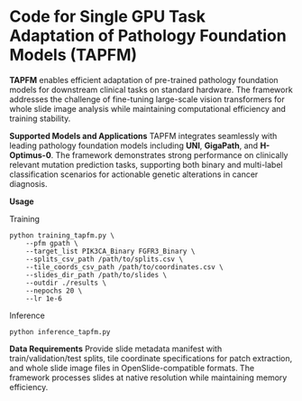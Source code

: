 # Code for Single GPU Task Adaptation of Pathology Foundation Models (TAPFM)
**TAPFM** enables efficient adaptation of pre-trained pathology foundation models for downstream clinical tasks on standard hardware. The framework addresses the challenge of fine-tuning large-scale vision transformers for whole slide image analysis while maintaining computational efficiency and training stability.

**Supported Models and Applications**
TAPFM integrates seamlessly with leading pathology foundation models including **UNI**, **GigaPath**, and **H-Optimus-0**. The framework demonstrates strong performance on clinically relevant mutation prediction tasks, supporting both binary and multi-label classification scenarios for actionable genetic alterations in cancer diagnosis.

**Usage**

Training
```console
python training_tapfm.py \
    --pfm gpath \
    --target_list PIK3CA_Binary FGFR3_Binary \
    --splits_csv_path /path/to/splits.csv \
    --tile_coords_csv_path /path/to/coordinates.csv \
    --slides_dir_path /path/to/slides \
    --outdir ./results \
    --nepochs 20 \
    --lr 1e-6
```
Inference
```console
python inference_tapfm.py
```

**Data Requirements**
Provide slide metadata manifest with train/validation/test splits, tile coordinate specifications for patch extraction, and whole slide image files in OpenSlide-compatible formats. The framework processes slides at native resolution while maintaining memory efficiency.

